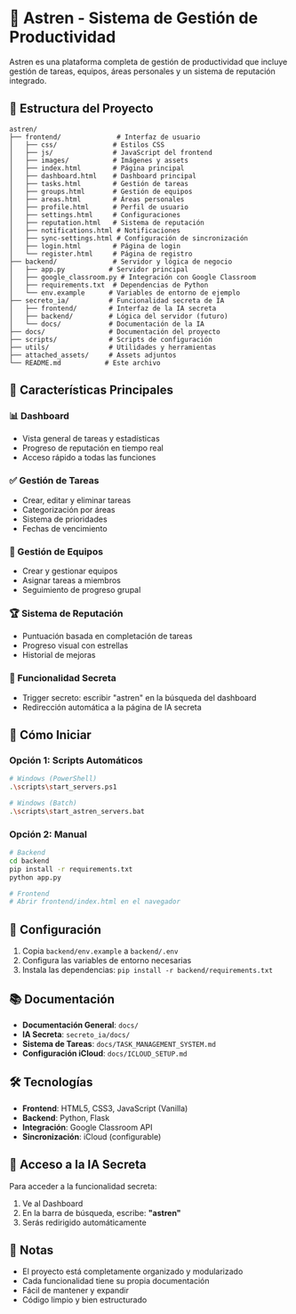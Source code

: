 # 🚀 Astren - Sistema de Gestión de Productividad

Astren es una plataforma completa de gestión de productividad que incluye gestión de tareas, equipos, áreas personales y un sistema de reputación integrado.

## 📁 Estructura del Proyecto

```
astren/
├── frontend/              # Interfaz de usuario
│   ├── css/              # Estilos CSS
│   ├── js/               # JavaScript del frontend
│   ├── images/           # Imágenes y assets
│   ├── index.html        # Página principal
│   ├── dashboard.html    # Dashboard principal
│   ├── tasks.html        # Gestión de tareas
│   ├── groups.html       # Gestión de equipos
│   ├── areas.html        # Áreas personales
│   ├── profile.html      # Perfil de usuario
│   ├── settings.html     # Configuraciones
│   ├── reputation.html   # Sistema de reputación
│   ├── notifications.html # Notificaciones
│   ├── sync-settings.html # Configuración de sincronización
│   ├── login.html        # Página de login
│   └── register.html     # Página de registro
├── backend/              # Servidor y lógica de negocio
│   ├── app.py           # Servidor principal
│   ├── google_classroom.py # Integración con Google Classroom
│   ├── requirements.txt  # Dependencias de Python
│   └── env.example      # Variables de entorno de ejemplo
├── secreto_ia/          # Funcionalidad secreta de IA
│   ├── frontend/        # Interfaz de la IA secreta
│   ├── backend/         # Lógica del servidor (futuro)
│   └── docs/            # Documentación de la IA
├── docs/                # Documentación del proyecto
├── scripts/             # Scripts de configuración
├── utils/               # Utilidades y herramientas
├── attached_assets/     # Assets adjuntos
└── README.md           # Este archivo
```

## 🎯 Características Principales

### 📊 Dashboard
- Vista general de tareas y estadísticas
- Progreso de reputación en tiempo real
- Acceso rápido a todas las funciones

### ✅ Gestión de Tareas
- Crear, editar y eliminar tareas
- Categorización por áreas
- Sistema de prioridades
- Fechas de vencimiento

### 👥 Gestión de Equipos
- Crear y gestionar equipos
- Asignar tareas a miembros
- Seguimiento de progreso grupal

### 🏆 Sistema de Reputación
- Puntuación basada en completación de tareas
- Progreso visual con estrellas
- Historial de mejoras

### 🔐 Funcionalidad Secreta
- Trigger secreto: escribir "astren" en la búsqueda del dashboard
- Redirección automática a la página de IA secreta

## 🚀 Cómo Iniciar

### Opción 1: Scripts Automáticos
```bash
# Windows (PowerShell)
.\scripts\start_servers.ps1

# Windows (Batch)
.\scripts\start_astren_servers.bat
```

### Opción 2: Manual
```bash
# Backend
cd backend
pip install -r requirements.txt
python app.py

# Frontend
# Abrir frontend/index.html en el navegador
```

## 🔧 Configuración

1. Copia `backend/env.example` a `backend/.env`
2. Configura las variables de entorno necesarias
3. Instala las dependencias: `pip install -r backend/requirements.txt`

## 📚 Documentación

- **Documentación General**: `docs/`
- **IA Secreta**: `secreto_ia/docs/`
- **Sistema de Tareas**: `docs/TASK_MANAGEMENT_SYSTEM.md`
- **Configuración iCloud**: `docs/ICLOUD_SETUP.md`

## 🛠️ Tecnologías

- **Frontend**: HTML5, CSS3, JavaScript (Vanilla)
- **Backend**: Python, Flask
- **Integración**: Google Classroom API
- **Sincronización**: iCloud (configurable)

## 🔐 Acceso a la IA Secreta

Para acceder a la funcionalidad secreta:
1. Ve al Dashboard
2. En la barra de búsqueda, escribe: **"astren"**
3. Serás redirigido automáticamente

## 📝 Notas

- El proyecto está completamente organizado y modularizado
- Cada funcionalidad tiene su propia documentación
- Fácil de mantener y expandir
- Código limpio y bien estructurado 